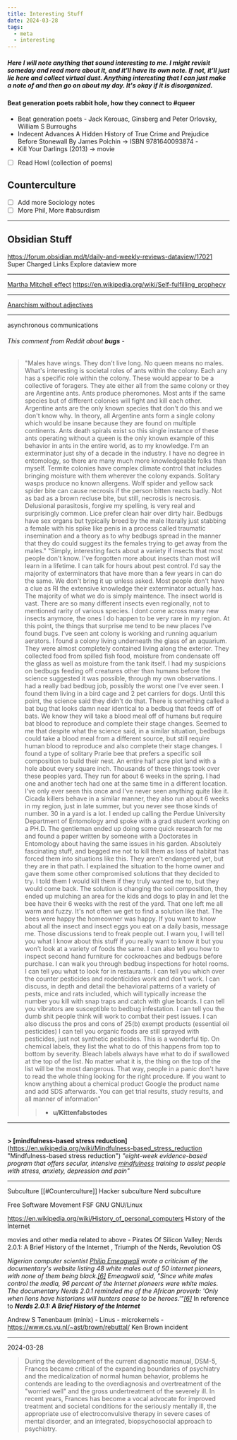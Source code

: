 ```yaml
---
title: Interesting Stuff
date: 2024-03-28
tags:
  - meta
  - interesting
---
```

##### Here I will note anything that sound interesting to me. I might revisit someday and read more about it, and it'll have its own note. If not, it'll just lie here and collect virtual dust.  Anything interesting that I can just make a note of and then go on about my day.  It's okay if it is disorganized. 

#### Beat generation poets rabbit hole, how they connect to #queer 
- Beat generation poets - Jack Kerouac,  Ginsberg and  Peter Orlovsky, William S Burroughs 
-  Indecent Advances
A Hidden History of True Crime and Prejudice Before Stonewall
By James Polchin   ->  ISBN 9781640093874 -    
- Kill Your Darlings (2013) -> movie
- [ ] Read Howl (collection of poems)
## Counterculture 
- [ ] Add more Sociology notes
- [ ] More Phil, More #absurdism

---
## Obsidian Stuff
https://forum.obsidian.md/t/daily-and-weekly-reviews-dataview/17021
Super Charged Links 
Explore dataview more 

---
[Martha Mitchell effect](https://en.m.wikipedia.org/wiki/Martha_Mitchell_effect)
https://en.wikipedia.org/wiki/Self-fulfilling_prophecy

---
[Anarchism without adjectives](https://en.m.wikipedia.org/wiki/Anarchism_without_adjectives "Anarchism without adjectives")

---
asynchronous communications

###### This comment from Reddit about **bugs** - 
> "Males have wings. They don't live long. No queen means no males.
>  What's interesting is societal roles of ants within the colony. Each any has a specific role within the colony. These would appear to be a collective of foragers. They ate either all from the same colony or they are Argentine ants. Ants produce pheromones. Most ants if the same species but of different colonies will fight and kill each other. Argentine ants are the only known species that don't do this and we don't know why. In theory, all Argentine ants form a single colony which would be insane because they are found on multiple continents.
>  Ants death spirals exist so this single instance of these ants operating without a queen is the only known example of this behavior in ants in the entire world, as to my knowledge. I'm an exterminator just shy of a decade in the industry. I have no degree in entomology, so there are many much more knowledgeable folks than myself.
>  Termite colonies have complex climate control that includes bringing moisture with them wherever the colony expands.
>  Solitary wasps produce no known allergens.
>  Wolf spider and yellow sack spider bite can cause necrosis if the person bitten reacts badly. Not as bad as a brown recluse bite, but still, necrosis is necrosis.
>  Delusional parasitosis, forgive my spelling, is very real and surprisingly common.
>  Lice prefer clean hair over dirty hair. 
>  Bedbugs have sex organs but typically breed by the male literally just stabbing a female with his spike like penis in a process called traumatic insemination and a theory as to why bedbugs spread in the manner that they do could suggest its the females trying to get away from the males."
>  "Simply, interesting facts about a variety if insects that most people don't know. 
>  I've forgotten more about insects than most will learn in a lifetime. I can talk for hours about pest control. I'd say the majority of exterminators that have more than a few years in can do the same. We don't bring it up unless asked. Most people don't have a clue as RI the extensive knowledge their exterminator actually has. The majority of what we do is simply maintence.
>  The insect world is vast. There are so many different insects even regionally, not to mentioned rarity of various species. I dont come across many new insects anymore, the ones I do happen to be very rare in my region. At this point, the things that surprise me tend to be new places I've found bugs. I've seen ant colony is working and running aquarium aerators. I found a colony living underneath the glass of an aquarium. They were almost completely contained living along the exterior. They collected food from spilled fish food, moisture from condensate off the glass as well as moisture from the tank itself. I had my suspicions on bedbugs feeding off creatures other than humans before the science suggested it was possible, through my own observations. I had a really bad bedbug job, possibly the worst one I've ever seen. I found them living in a bird cage and 2 pet carriers for dogs. Until this point, the science said they didn't do that. There is something called a bat bug that looks damn near identical to a bedbug that feeds off of bats. We know they will take a blood meal off of humans but require bat blood to reproduce and complete their stage changes. Seemed to me that despite what the science said, in a similar situation, bedbugs could take a blood meal from a different source, but still require human blood to reproduce and also complete their stage changes. I found a type of solitary Prarie bee that prefers a specific soil composition to build their nest. An entire half acre plot land with a hole about every square inch. Thousands of these things took over these peoples yard. They run for about 6 weeks in the spring. I had one and another tech had one at the same time in a different location. I've only ever seen this once and I've never seen anything quite like it. Cicada killers behave in a similar manner, they also run about 6 weeks in my region, just in late summer, but you never see those kinds of number. 30 in a yard is a lot. I ended up calling the Perdue University Department of Entomology amd spoke with a grad student working on a PH.D. The gentleman ended up doing some quick research for me and found a paper written by someone with a Doctorates in Entomology about having the same issues in his garden. Absolutely fascinating stuff, and begged me not to kill them as loss of habitat has forced them into situations like this. They aren't endangered yet, but they are in that path. I explained the situation to the home owner and gave them some other compromised solutions that they decided to try. I told them I would kill them if they truly wanted me to, but they would come back. The solution is changing the soil composition, they ended up mulching an area for the kids and dogs to play in and let the bee have their 6 weeks with the rest of the yard. That one left me all warm and fuzzy. It's not often we get to find a solution like that. The bees were happy the homeowner was happy. 
>  If you want to know about all the insect and insect eggs you eat on a daily basis, message me. Those discussions tend to freak people out. I warn you, I will tell you what I know about this stuff if you really want to know it but you won't look at a variety of foods the same. 
>  I can also tell you how to inspect second hand furniture for cockroaches and bedbugs before purchase. I can walk you through bedbug inspections for hotel rooms. I can tell you what to look for in restaurants. I can tell you which over the counter pesticides and rodenticides work and don't work. I can discuss, in depth and detail the behavioral patterns of a variety of pests, mice and rats included, which will typically increase the number you kill with snap traps and catch with glue boards. I can tell you vibrators are susceptible to bedbug infestation. I can tell you the dumb shit people think will work to combat their pest issues. I can also discuss the pros and cons of 25(b) exempt products (essential oil pesticides) I can tell you organic foods are still sprayed with pesticides, just not synthetic pesticides. This is a wonderful tip. On chemical labels, they list the what to do of this happens from top to bottom by severity. Bleach labels always have what to do if swallowed at the top of the list. No matter what it is, the thing on the top of the list will be the most dangerous. That way, people in a panic don't have to read the whole thing looking for the right procedure. If you want to know anything about a chemical product Google the product name and add SDS afterwards. You can get trial results, study results, and all manner of information" 
>>- **u/Kittenfabstodes**

---
######

**> [mindfulness-based stress reduction]**(https://en.wikipedia.org/wiki/Mindfulness-based_stress_reduction "Mindfulness-based stress reduction")
*"eight-week evidence-based program that offers secular, intensive [mindfulness](https://en.wikipedia.org/wiki/Mindfulness "Mindfulness") training to assist people with stress, anxiety, depression and pain"*

---


Subculture [[#Counterculture]]
Hacker subculture
Nerd subculture

Free Software Movement 
FSF 
GNU 
GNU/Linux 

https://en.wikipedia.org/wiki/History_of_personal_computers
History of the Internet

movies and other media related to above - Pirates Of Silicon Valley; Nerds 2.0.1: A Brief History of the Internet , Triumph of the Nerds, Revolution OS

*Nigerian computer scientist [Philip Emeagwali](https://en.wikipedia.org/wiki/Philip_Emeagwali "Philip Emeagwali") wrote a criticism of the documentary's website listing 48 white males out of 50 internet pioneers, with none of them being black.[[6]](https://en.wikipedia.org/wiki/Nerds_2.0.1#cite_note-SUNY-6) Emeagwali said, "Since white males control the media, 96 percent of the Internet pioneers were white males. The documentary _Nerds 2.0.1_ reminded me of the African proverb: 'Only when lions have historians will hunters cease to be heroes.'"[[6]](https://en.wikipedia.org/wiki/Nerds_2.0.1#cite_note-SUNY-6)*  In reference to _**Nerds 2.0.1: A Brief History of the Internet**_

Andrew S Tenenbaum (minix) - Linus - microkernels - https://www.cs.vu.nl/~ast/brown/rebuttal/ Ken Brown incident

---

2024-03-28

>During the development of the current diagnostic manual, DSM-5, Frances became critical of the expanding boundaries of psychiatry and the medicalization of normal human behavior, problems he contends are leading to the overdiagnosis and overtreatment of the "worried well" and the gross undertreatment of the severely ill. In recent years, Frances has become a vocal advocate for improved treatment and societal conditions for the seriously mentally ill, the appropriate use of electroconvulsive therapy in severe cases of mental disorder, and an integrated, biopsychosocial approach to psychiatry. 

